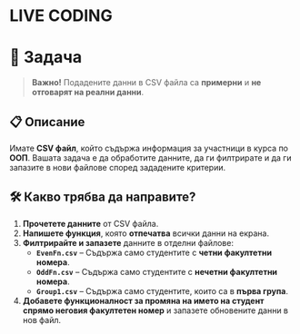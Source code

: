 # LIVE CODING

# 📌 Задача

>**Важно!** Подадените данни в CSV файла са **примерни** и **не отговарят на реални данни**.

## 📋 Описание
Имате **CSV файл**, който съдържа информация за участници в курса по **ООП**.
Вашата задача е да обработите данните, да ги филтрирате и да ги запазите в нови файлове според зададените критерии.

## 🛠 Какво трябва да направите?
1. **Прочетете данните** от CSV файла.
2. **Напишете функция**, която **отпечатва** всички данни на екрана.
3. **Филтрирайте и запазете** данните в отделни файлове:
   - **`EvenFn.csv`** – Съдържа само студентите с **четни факултетни номера**.
   - **`OddFn.csv`** – Съдържа само студентите с **нечетни факултетни номера**.
   - **`Group1.csv`** – Съдържа само студентите, които са в **първа група**.
4. **Добавете функционалност за промяна на името на студент спрямо неговия факултетен номер** и запазете обновените данни в нов файл.


